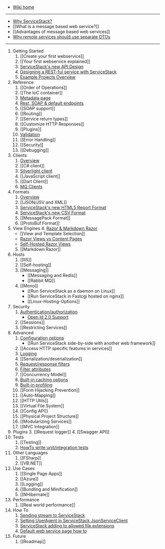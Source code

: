  - [Wiki home](https://github.com/ServiceStack/ServiceStack/wiki)

***  

 - [Why ServiceStack?](https://github.com/ServiceStack/ServiceStack/wiki/Why-Servicestack)
  - [[What is a message based web service?]]
  - [[Advantages of message based web services]]
  - [Why remote services should use separate DTOs](http://stackoverflow.com/a/15369736/85785)

***

1. Getting Started
    1. [[Create your first webservice]]
    2. [[Your first webservice explained]]
    3. [ServiceStack's new API Design](https://github.com/ServiceStack/ServiceStack/wiki/New-API)
    4. [Designing a REST-ful service with ServiceStack](http://stackoverflow.com/a/15235822/85785)
    5. [Example Projects Overview](http://stackoverflow.com/a/15869816/85785)
2. Reference
    1. [[Order of Operations]]
    2. [[The IoC container]]
    3. [Metadata page](https://github.com/ServiceStack/ServiceStack/wiki/Metadata-page)
    4. [Rest, SOAP & default endpoints](https://github.com/ServiceStack/ServiceStack/wiki/Endpoints)
    5. [[SOAP support]]
    6. [[Routing]]
    7. [[Service return types]]
    8. [[Customize HTTP Responses]]
    9. [[Plugins]]
    10. [Validation](https://github.com/ServiceStack/ServiceStack/wiki/Validation)
    11. [[Error Handling]]
    12. [[Security]]
    13. [[Debugging]]
3. Clients
    1. [Overview](https://github.com/ServiceStack/ServiceStack/wiki/Clients-overview)
    2. [[C# client]]
    3. [Silverlight client](https://github.com/ServiceStack/ServiceStack/wiki/SilverlightServiceClient)
    4. [[JavaScript client]]
    5. [[Dart Client]]
    6. [MQ Clients](https://github.com/ServiceStack/ServiceStack/wiki/Messaging)
4. Formats
    1. [Overview](https://github.com/ServiceStack/ServiceStack/wiki/Formats)
    2. [[JSON/JSV and XML]]
    3. [ServiceStack's new HTML5 Report Format](https://github.com/ServiceStack/ServiceStack/wiki/HTML5ReportFormat)
    4. [ServiceStack's new CSV Format](https://github.com/ServiceStack/ServiceStack/wiki/ServiceStack-CSV-Format)
    5. [[MessagePack Format]]
    6. [[ProtoBuf Format]]
5. View Engines
    4. [Razor & Markdown Razor](http://razor.servicestack.net/)
      - [[View and Template Selection]]
      - [Razor Views vs Content Pages](http://stackoverflow.com/questions/13206038/servicestack-razor-default-page/13206221#13206221)
      - [Self-Hosted Razor Views](http://www.ienablemuch.com/2012/12/self-hosting-servicestack-serving.html) 
    5. [[Markdown Razor]]
6. Hosts
    1. [[IIS]]
    2. [[Self-hosting]]
    3. [[Messaging]]
        - [[Messaging and Redis]]
        - [[Rabbit MQ]]
    4. [[Mono]]
        - [[Run ServiceStack as a daemon on Linux]]
        - [[Run ServiceStack in Fastcgi hosted on nginx]]
        - [[Linux-Hosting-Options]]
7. Security
    1. [Authentication/authorization](https://github.com/ServiceStack/ServiceStack/wiki/Authentication-and-authorization)
       - [Open Id 2.0 Support](https://github.com/ServiceStack/ServiceStack/wiki/OpenId)
    2. [[Sessions]]
    3. [[Restricting Services]]
8. Advanced
    1. [Configuration options](https://github.com/ServiceStack/ServiceStack/wiki/Configuration-options)
        - [[Run ServiceStack side-by-side with another web framework]]
    2. [[Access HTTP specific features in services]]
    3. [Logging](https://github.com/ServiceStack/ServiceStack/wiki/Logging)
    4. [[Serialization/deserialization]]
    5. [Request/response filters](https://github.com/ServiceStack/ServiceStack/wiki/Request-and-response-filters)
    6. [Filter attributes](https://github.com/ServiceStack/ServiceStack/wiki/Filter-attributes)
    7. [[Concurrency Model]]
    8. [Built-in caching options](https://github.com/ServiceStack/ServiceStack/wiki/Caching)
    9. [Built-in profiling](https://github.com/ServiceStack/ServiceStack/wiki/Built-in-profiling)
    10. [[Form Hijacking Prevention]]
    11. [[Auto-Mapping]]
    12. [[HTTP Utils]]
    13. [[Virtual File System]]
    14. [[Config API]]
    15. [[Physical Project Structure]]
    16. [[Modularizing Services]]
    17. [[MVC Integration]]
9. Plugins
    3. [[Request logger]]
    4. [[Swagger API]]
10. Tests
    1. [[Testing]] 
    2. [HowTo write unit/integration tests](https://github.com/ServiceStack/ServiceStack/wiki/HowTo-write-unit-integration-tests)
11. Other Languages
    1. [[FSharp]]
    2. [[VB.NET]]
12. Use Cases
    1. [[Single Page Apps]] 
    2. [[Azure]]
    3. [[Logging]] 
    4. [[Bundling and Minification]]
    5. [[NHibernate]] 
13. Performance
    1. [[Real world performance]] 
14. How To
    1. [Sending stream to ServiceStack](http://www.codeproject.com/Articles/501608/SendingplusstreamplustoplusServiceStack)
    2. [Setting UserAgent in ServiceStack JsonServiceClient](http://www.serverside-developer.com/2012/09/setting-useragent-in-servicestack.html)
    3. [ServiceStack adding to allowed file extensions](http://jaspreetchahal.org/servicestack-adding-to-allowed-file-extensions/)
    4. [Default web service page how to](http://jaspreetchahal.org/servicestack-default-web-index-page/)
15. Future
    1. [[Roadmap]]
